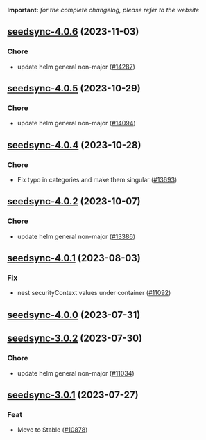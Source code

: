 **Important:**
*for the complete changelog, please refer to the website*




## [seedsync-4.0.6](https://github.com/truecharts/charts/compare/seedsync-4.0.5...seedsync-4.0.6) (2023-11-03)

### Chore

- update helm general non-major ([#14287](https://github.com/truecharts/charts/issues/14287))
  
  


## [seedsync-4.0.5](https://github.com/truecharts/charts/compare/seedsync-4.0.4...seedsync-4.0.5) (2023-10-29)

### Chore

- update helm general non-major ([#14094](https://github.com/truecharts/charts/issues/14094))
  
  


## [seedsync-4.0.4](https://github.com/truecharts/charts/compare/seedsync-4.0.2...seedsync-4.0.4) (2023-10-28)

### Chore

- Fix typo in categories and make them singular ([#13693](https://github.com/truecharts/charts/issues/13693))
  
  


## [seedsync-4.0.2](https://github.com/truecharts/charts/compare/seedsync-4.0.1...seedsync-4.0.2) (2023-10-07)

### Chore

- update helm general non-major ([#13386](https://github.com/truecharts/charts/issues/13386))
  
  


## [seedsync-4.0.1](https://github.com/truecharts/charts/compare/seedsync-4.0.0...seedsync-4.0.1) (2023-08-03)

### Fix

- nest securityContext values under container ([#11092](https://github.com/truecharts/charts/issues/11092))
  
  



## [seedsync-4.0.0](https://github.com/truecharts/charts/compare/seedsync-3.0.2...seedsync-4.0.0) (2023-07-31)




## [seedsync-3.0.2](https://github.com/truecharts/charts/compare/seedsync-3.0.1...seedsync-3.0.2) (2023-07-30)

### Chore

- update helm general non-major ([#11034](https://github.com/truecharts/charts/issues/11034))
  
  


## [seedsync-3.0.1](https://github.com/truecharts/charts/compare/seedsync-3.0.0...seedsync-3.0.1) (2023-07-27)

### Feat

- Move to Stable ([#10878](https://github.com/truecharts/charts/issues/10878))
  
  